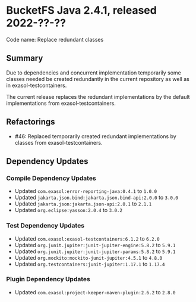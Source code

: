 # BucketFS Java 2.4.1, released 2022-??-??

Code name: Replace redundant classes

## Summary

Due to dependencies and concurrent implementation temporarily some classes needed be created redundantly in the current repository as well as in exasol-testcontainers.

The current release replaces the redundant implementations by the default implementations from exasol-testcontainers.

## Refactorings

* #46: Replaced temporarily created redundant implementations by classes from exasol-testcontainers.

## Dependency Updates

### Compile Dependency Updates

* Updated `com.exasol:error-reporting-java:0.4.1` to `1.0.0`
* Updated `jakarta.json.bind:jakarta.json.bind-api:2.0.0` to `3.0.0`
* Updated `jakarta.json:jakarta.json-api:2.0.1` to `2.1.1`
* Updated `org.eclipse:yasson:2.0.4` to `3.0.2`

### Test Dependency Updates

* Updated `com.exasol:exasol-testcontainers:6.1.2` to `6.2.0`
* Updated `org.junit.jupiter:junit-jupiter-engine:5.8.2` to `5.9.1`
* Updated `org.junit.jupiter:junit-jupiter-params:5.8.2` to `5.9.1`
* Updated `org.mockito:mockito-junit-jupiter:4.5.1` to `4.8.0`
* Updated `org.testcontainers:junit-jupiter:1.17.1` to `1.17.4`

### Plugin Dependency Updates

* Updated `com.exasol:project-keeper-maven-plugin:2.6.2` to `2.8.0`
